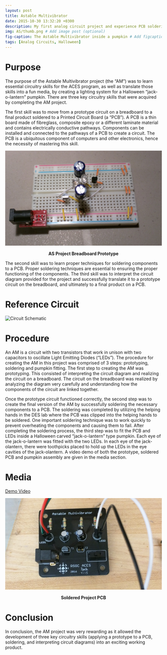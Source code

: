 ```yaml
---
layout: post
title: Astable Multivibrator
date: 2015-10-30 13:32:20 +0300
description: My first analog circuit project and experience PCB soldering
img: AS/thumb.png # Add image post (optional)
fig-caption: The Astable Multivibrator inside a pumpkin # Add figcaption (optional)
tags: [Analog Circuits, Halloween]
---
```


# Purpose

The purpose of the Astable Multivibrator project (the “AM”) was to learn
essential circuitry skills for the ACES program, as well as translate those
skills into a fun media, by creating a lighting system for a Halloween
“jack-o-lantern” pumpkin. There are three key circuitry skills that were
acquired by completing the AM project.  

The first skill was to move from a prototype circuit on a breadboard to a final
product soldered to a Printed Circuit Board (a “PCB”). A PCB is a thin board
made of fibreglass, composite epoxy or a different laminate material and
contains electrically conductive pathways. Components can be installed and
connected to the pathways of a PCB to create a circuit. The PCB is a ubiquitous
component of computers and other electronics, hence the necessity of mastering
this skill.  

![](../assets/img/AS/as-breadboard.jpg "Breadboard Prototype")
<center><b>AS Project Breadboard Prototype</b></center>

The second skill was to learn proper techniques for soldering
components to a PCB. Proper soldering techniques are essential to ensuring the
proper functioning of the components. The third skill was to interpret the
circuit diagram provided for the project and successfully translate it to a
prototype circuit on the breadboard, and ultimately to a final product on a PCB.

# Reference Circuit

![Circuit Schematic](http://darcy.rsgc.on.ca/ACES/TEL3M/images/AstableMultivibrator.png)

# Procedure

An AM is a circuit with two transistors that work in unison with two capacitors
to oscillate Light Emitting Diodes (“LEDs”). The procedure for creating the AM
in this project was comprised of 3 steps: prototyping, soldering and pumpkin
fitting. The first step to creating the AM was prototyping. This consisted of
interpreting the circuit diagram and realizing the circuit on a breadboard. The
circuit on the breadboard was realized by analyzing the diagram very carefully
and understanding how the components of the circuit are linked together.  

Once the prototype circuit functioned correctly, the second step was to create
the final version of the AM by successfully soldering the necessary components
to a PCB. The soldering was completed by utilizing the helping hands in the DES
lab where the PCB was clipped into the helping hands to be soldered. One
important soldering technique was to work quickly to prevent overheating the
components and causing them to fail. After completing the soldering process, the
third step was to fit the PCB and LEDs inside a Halloween carved
“jack-o-lantern” type pumpkin. Each eye of the jack-o-lantern was fitted with
the two LEDs. In each eye of the jack-olantern, there were toothpicks placed to
hold up the LEDs in the eye cavities of the jack-olantern. A video demo of both
the prototype, soldered PCB and pumpkin assembly are given in the media section.

# Media

[Demo Video](https://drive.google.com/file/d/1vGYC4p2sz3g-kji-CwA83PyXFrXmxwLw/view?usp=sharing)

![Soldered PCB](../assets/img/AS/pcb.jpg)
<center><b>Soldered Project PCB</b></center>

# Conclusion

In conclusion, the AM project was very rewarding as it allowed the development
of three key circuitry skills (applying a prototype to a PCB, soldering, and
interpreting circuit diagrams) into an exciting working product.


